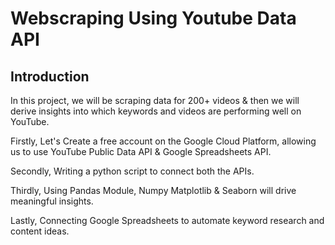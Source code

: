 
# Webscraping Using Youtube Data API

## Introduction

In this project, we will be scraping data for 200+ videos & then we will derive insights into which keywords and videos are performing well on YouTube.

Firstly, Let's Create a free account on the Google Cloud Platform, allowing us to use YouTube Public Data API & Google Spreadsheets API. 

Secondly, Writing a python script to connect both the APIs.

Thirdly, Using Pandas Module, Numpy Matplotlib & Seaborn will drive meaningful insights. 

Lastly, Connecting Google Spreadsheets to automate keyword research and content ideas. 

